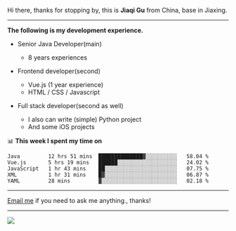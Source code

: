 Hi there, thanks for stopping by, this is **Jiaqi Gu** from China, base in Jiaxing.

---

**The following is my development experience.**

- Senior Java Developer(main)
  - 8 years experiences

- Frontend developer(second)
  - Vue.js (1 year experience)
  - HTML / CSS / Javascript
  
- Full stack developer(second as well)
  - I also can write (simple) Python project
  - And some iOS projects

📊 **This week I spent my time on**
<!--START_SECTION:waka-->
```text
Java         12 hrs 51 mins  ██████████████▓░░░░░░░░░░   58.04 % 
Vue.js       5 hrs 19 mins   ██████░░░░░░░░░░░░░░░░░░░   24.02 % 
JavaScript   1 hr 43 mins    ██░░░░░░░░░░░░░░░░░░░░░░░   07.75 % 
XML          1 hr 31 mins    █▓░░░░░░░░░░░░░░░░░░░░░░░   06.87 % 
YAML         28 mins         ▓░░░░░░░░░░░░░░░░░░░░░░░░   02.18 % 
```
<!--END_SECTION:waka-->

---

[Email me](mailto:droidqw@gmail.com?subject=Hiring_from_GitHub) if you need to ask me anything., thanks!

---

![]( https://visitor-badge.glitch.me/badge?page_id=githubgujiaqi)
